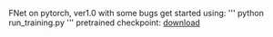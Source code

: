 FNet on pytorch, ver1.0 with some bugs
get started using:
'''
python run_training.py
'''
pretrained checkpoint: [download](https://cloud.tsinghua.edu.cn/d/63e2721029784e1c9bfc/)